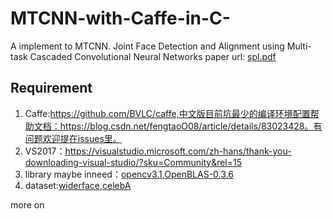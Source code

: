 # MTCNN-with-Caffe-in-C-
A implement to MTCNN.
Joint Face Detection and Alignment using Multi-task Cascaded Convolutional Neural Networks
paper url: [spl.pdf](https://github.com/happynear/MTCNN_face_detection_alignment/blob/master/paper/spl.pdf)

## Requirement
1. Caffe:https://github.com/BVLC/caffe,中文版目前坑最少的编译环境配置帮助文档：https://blog.csdn.net/fengtaoO08/article/details/83023428。有问题欢迎提在issues里。
2. VS2017：https://visualstudio.microsoft.com/zh-hans/thank-you-downloading-visual-studio/?sku=Community&rel=15
3. library maybe inneed：[opencv3.1](https://github.com/opencv/opencv/archive/3.1.0.zip),[OpenBLAS-0.3.6](http://www.openblas.net/)
4. dataset:[widerface](http://shuoyang1213.me/WIDERFACE/),[celebA](http://mmlab.ie.cuhk.edu.hk/projects/CelebA.html)

more on
